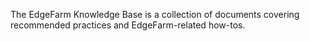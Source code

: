 The EdgeFarm Knowledge Base is a collection of documents covering recommended practices and EdgeFarm-related how-tos.

